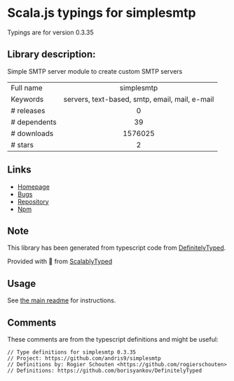 
# Scala.js typings for simplesmtp

Typings are for version 0.3.35

## Library description:
Simple SMTP server module to create custom SMTP servers

|                    |                 |
| ------------------ | :-------------: |
| Full name          | simplesmtp |
| Keywords           | servers, text-based, smtp, email, mail, e-mail |
| # releases         | 0 |
| # dependents       | 39 |
| # downloads        | 1576025 |
| # stars            | 2 |

## Links
- [Homepage](https://github.com/andris9/simplesmtp)
- [Bugs](https://github.com/andris9/simplesmtp/issues)
- [Repository](https://github.com/andris9/simplesmtp)
- [Npm](https://www.npmjs.com/package/simplesmtp)
    


## Note
This library has been generated from typescript code from [DefinitelyTyped](https://definitelytyped.org).

Provided with :purple_heart: from [ScalablyTyped](https://github.com/oyvindberg/ScalablyTyped)

## Usage
See [the main readme](../../readme.md) for instructions.

## Comments

These comments are from the typescript definitions and might be useful:
```
// Type definitions for simplesmtp 0.3.35
// Project: https://github.com/andris9/simplesmtp
// Definitions by: Rogier Schouten <https://github.com/rogierschouten>
// Definitions: https://github.com/borisyankov/DefinitelyTyped

```

